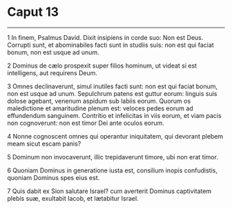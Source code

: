 # Caput 13

***

1 In finem, Psalmus David. Dixit insipiens in corde suo: Non est Deus. Corrupti sunt, et abominabiles facti sunt in studiis suis: non est qui faciat bonum, non est usque ad unum.

2 Dominus de cælo prospexit super filios hominum, ut videat si est intelligens, aut requirens Deum.

3 Omnes declinaverunt, simul inutiles facti sunt: non est qui faciat bonum, non est usque ad unum. Sepulchrum patens est guttur eorum: linguis suis dolose agebant, venenum aspidum sub labiis eorum. Quorum os maledictione et amaritudine plenum est: veloces pedes eorum ad effundendum sanguinem. Contritio et infelicitas in viis eorum, et viam pacis non cognoverunt: non est timor Dei ante oculos eorum.

4 Nonne cognoscent omnes qui operantur iniquitatem, qui devorant plebem meam sicut escam panis?

5 Dominum non invocaverunt, illic trepidaverunt timore, ubi non erat timor.

6 Quoniam Dominus in generatione iusta est, consilium inopis confudistis, quoniam Dominus spes eius est.

7 Quis dabit ex Sion salutare Israel? cum averterit Dominus captivitatem plebis suæ, exultabit Iacob, et lætabitur Israel.

